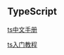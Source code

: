 ## TypeScript

[ts中文手册](https://typescript.bootcss.com/functions.html)

[ts入门教程](https://ts.xcatliu.com/basics/primitive-data-types.html)

